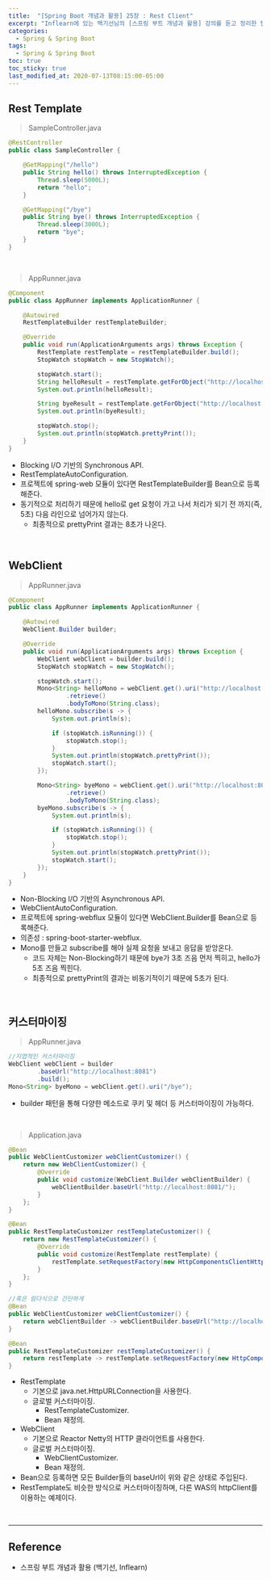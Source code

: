 ```yaml
---
title:  "[Spring Boot 개념과 활용] 25장 : Rest Client"
excerpt: "Inflearn에 있는 백기선님의 [스프링 부트 개념과 활용] 강의를 듣고 정리한 필기입니다."
categories:
  - Spring & Spring Boot
tags:
  - Spring & Spring Boot
toc: true
toc_sticky: true
last_modified_at: 2020-07-13T08:15:00-05:00
---
```


## Rest Template

> SampleController.java

```java
@RestController
public class SampleController {

    @GetMapping("/hello")
    public String hello() throws InterruptedException {
        Thread.sleep(5000L);
        return "hello";
    }

    @GetMapping("/bye")
    public String bye() throws InterruptedException {
        Thread.sleep(3000L);
        return "bye";
    }
}
```

<br>

> AppRunner.java

```java
@Component
public class AppRunner implements ApplicationRunner {

    @Autowired
    RestTemplateBuilder restTemplateBuilder;

    @Override
    public void run(ApplicationArguments args) throws Exception {
        RestTemplate restTemplate = restTemplateBuilder.build();
        StopWatch stopWatch = new StopWatch();

        stopWatch.start();
        String helloResult = restTemplate.getForObject("http://localhost:8081/hello", String.class);
        System.out.println(helloResult);

        String byeResult = restTemplate.getForObject("http://localhost:8081/bye", String.class);
        System.out.println(byeResult);

        stopWatch.stop();
        System.out.println(stopWatch.prettyPrint());
    }
}
```

* Blocking I/O 기반의 Synchronous API.
* RestTemplateAutoConfiguration.
* 프로젝트에 spring-web 모듈이 있다면 RestTemplateBuilder를 Bean으로 등록해준다.
* 동기적으로 처리하기 때문에 hello로 get 요청이 가고 나서 처리가 되기 전 까지(즉, 5초) 다음 라인으로 넘어가지 않는다.
  * 최종적으로 prettyPrint 결과는 8초가 나온다.

<br>

## WebClient

> AppRunner.java

```java
@Component
public class AppRunner implements ApplicationRunner {

    @Autowired
    WebClient.Builder builder;

    @Override
    public void run(ApplicationArguments args) throws Exception {
        WebClient webClient = builder.build();
        StopWatch stopWatch = new StopWatch();

        stopWatch.start();
        Mono<String> helloMono = webClient.get().uri("http://localhost:8081/hello")
                .retrieve()
                .bodyToMono(String.class);
        helloMono.subscribe(s -> {
            System.out.println(s);

            if (stopWatch.isRunning()) {
                stopWatch.stop();
            }
            System.out.println(stopWatch.prettyPrint());
            stopWatch.start();
        });

        Mono<String> byeMono = webClient.get().uri("http://localhost:8081/bye")
                .retrieve()
                .bodyToMono(String.class);
        byeMono.subscribe(s -> {
            System.out.println(s);

            if (stopWatch.isRunning()) {
                stopWatch.stop();
            }
            System.out.println(stopWatch.prettyPrint());
            stopWatch.start();
        });
    }
}
```

* Non-Blocking I/O 기반의 Asynchronous API.
* WebClientAutoConfiguration.
* 프로젝트에 spring-webflux 모듈이 있다면 WebClient.Builder를 Bean으로 등록해준다.
* 의존성 : spring-boot-starter-webflux.
* Mono를 만들고 subscribe를 해야 실제 요청을 보내고 응답을 받앙온다.
  * 코드 자체는 Non-Blocking하기 때문에 bye가 3초 즈음 먼저 찍히고, hello가 5초 즈음 찍힌다.
  * 최종적으로 prettyPrint의 결과는 비동기적이기 때문에 5초가 된다.

<br>

## 커스터마이징

> AppRunner.java

```java
//지엽적인 커스터마이징
WebClient webClient = builder
        .baseUrl("http://localhost:8081")
        .build();
Mono<String> byeMono = webClient.get().uri("/bye");
```

* builder 패턴을 통해 다양한 메소드로 쿠키 및 헤더 등 커스터마이징이 가능하다.

<br>

> Application.java

```java
@Bean
public WebClientCustomizer webClientCustomizer() {
    return new WebClientCustomizer() {
        @Override
        public void customize(WebClient.Builder webClientBuilder) {
            webClientBuilder.baseUrl("http://localhost:8081/");
        }
    };
}

@Bean
public RestTemplateCustomizer restTemplateCustomizer() {
    return new RestTemplateCustomizer() {
        @Override
        public void customize(RestTemplate restTemplate) {
            restTemplate.setRequestFactory(new HttpComponentsClientHttpRequestFactory());
        }
    };
}

//혹은 람다식으로 간단하게
@Bean
public WebClientCustomizer webClientCustomizer() {
    return webClientBuilder -> webClientBuilder.baseUrl("http://localhost:8081");
}

@Bean
public RestTemplateCustomizer restTemplateCustomizer() {
    return restTemplate -> restTemplate.setRequestFactory(new HttpComponentsClientHttpRequestFactory());
}
```

* RestTemplate
  * 기본으로 java.net.HttpURLConnection을 사용한다.
  * 글로벌 커스터마이징.
    * RestTemplateCustomizer.
    * Bean 재정의.
* WebClient
  * 기본으로 Reactor Netty의 HTTP 클라이언트를 사용한다.
  * 글로벌 커스터마이징.
    * WebClientCustomizer.
    * Bean 재정의.
* Bean으로 등록하면 모든 Builder들의 baseUrl이 위와 같은 상태로 주입된다.
* RestTemplate도 비슷한 방식으로 커스터마이징하며, 다른 WAS의 httpClient를 이용하는 예제이다.

<br>

---

## Reference

* 스프링 부트 개념과 활용 (백기선, Inflearn)
